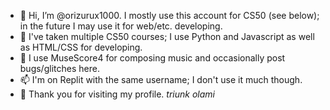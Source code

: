 - 👋 Hi, I’m @orizurux1000. I mostly use this account for CS50 (see below); in the future I may use it for web/etc. developing.
- 🌱 I've taken multiple CS50 courses; I use Python and Javascript as well as HTML/CSS for developing.
- 🎵 I use MuseScore4 for composing music and occasionally post bugs/glitches here.
- 📫 I'm on Replit with the same username; I don't use it much though.
- 🙏 Thank you for visiting my profile. _triunk olami_
